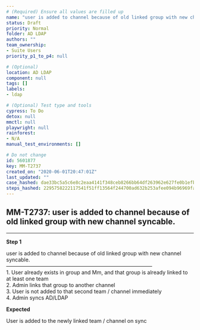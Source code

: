 ```yaml
---
# (Required) Ensure all values are filled up
name: "user is added to channel because of old linked group with new channel syncable."
status: Draft
priority: Normal
folder: AD LDAP
authors: ""
team_ownership: 
- Suite Users
priority_p1_to_p4: null

# (Optional)
location: AD LDAP
component: null
tags: []
labels: 
- ldap

# (Optional) Test type and tools
cypress: To Do
detox: null
mmctl: null
playwright: null
rainforest: 
- N/A
manual_test_environments: []

# Do not change
id: 5601877
key: MM-T2737
created_on: "2020-06-01T20:47:01Z"
last_updated: ""
case_hashed: dae33bc5a5c6e8c2eaa4141f348ceb8266bb64df263962e627fe0b1efbf9ab7e93a42047374062400f148cd0c4186fe4
steps_hashed: 2295758222117541f51ff13564f244700ad632b253afee094b96969fa301d3f3b603ad7baaf4d9cc52f2bb2a5085a0a4
---
```


<!-- (Auto-generated) Based on frontmatter's "key" and "name" -->

## MM-T2737: user is added to channel because of old linked group with new channel syncable.

---

**Step 1**

user is added to channel because of old linked group with new channel syncable.\
————————————————————————————\
1\. User already exists in group and Mm, and that group is already linked to at least one team\
2\. Admin links that group to another channel\
3\. User is not added to that second team / channel immediately\
4\. Admin syncs AD/LDAP

**Expected**

User is added to the newly linked team / channel on sync
